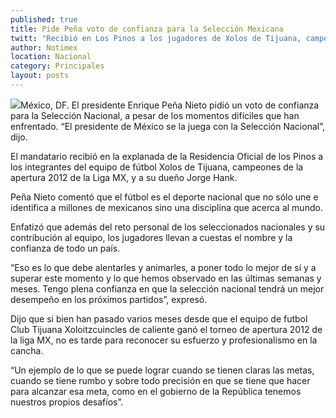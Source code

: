 ```yaml
---
published: true
title: Pide Peña voto de confianza para la Selección Mexicana
twitt: "Recibió en Los Pinos a los jugadores de Xolos de Tijuana, campeones del Torneo Apertura de la Liga MX en 2012. También asistió el dueño Jorge Hank Rhon. No es tarde para reconocer su esfuerzo, dijo el mandatario"
author: Notimex
location: Nacional
category: Principales
layout: posts
---
```


![](http://i.imgur.com/FvwotUZm.jpg)México, DF. El presidente Enrique Peña Nieto pidió un voto de confianza para la Selección Nacional, a pesar de los momentos difíciles que han enfrentado. “El presidente de México se la juega con la Selección Nacional”, dijo.

El mandatario recibió en la explanada de la Residencia Oficial de los Pinos a los integrantes del equipo de fútbol Xolos de Tijuana, campeones de la apertura 2012 de la Liga MX, y a su dueño Jorge Hank.

Peña Nieto comentó que el fútbol es el deporte nacional que no sólo une e identifica a millones de mexicanos sino una disciplina que acerca al mundo.

Enfatizó que además del reto personal de los seleccionados nacionales y su contribución al equipo, los jugadores llevan a cuestas el nombre y la confianza de todo un país.

“Eso es lo que debe alentarles y animarles, a poner todo lo mejor de sí y a superar este momento y lo que hemos observado en las últimas semanas y meses. Tengo plena confianza en que la selección nacional tendrá un mejor desempeño en los próximos partidos”, expresó.

Dijo que si bien han pasado varios meses desde que el equipo de futbol Club Tijuana Xoloitzcuincles de caliente ganó el torneo de apertura 2012 de la liga MX, no es tarde para reconocer su esfuerzo y profesionalismo en la cancha.

“Un ejemplo de lo que se puede lograr cuando se tienen claras las metas, cuando se tiene rumbo y sobre todo precisión en que se tiene que hacer para alcanzar esa meta, como en el gobierno de la República tenemos nuestros propios desafíos”.
